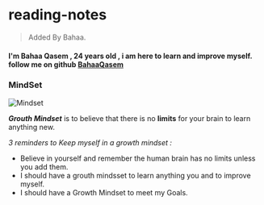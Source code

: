 # reading-notes

> Added By Bahaa.
#### I'm Bahaa Qasem   , 24 years old , i am here to learn and improve myself. follow me on github [BahaaQasem](https://github.com/bahaamq) 


### MindSet

![Mindset](https://teacherbooker.com/wp-content/uploads/2017/10/Blog-pic-growth-mindset.jpg)


***Grouth Mindset*** is to believe that there is no **limits** for your brain to learn anything new.

_3 reminders to Keep myself in a growth mindset :_
* Believe in yourself and remember the human brain has no limits unless you add them.
* I should have a grouth mindsset to learn anything you and to improve myself.
* I should have a Growth Mindset to meet my Goals.
